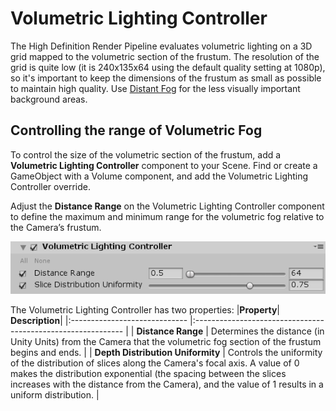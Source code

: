 # Volumetric Lighting Controller

The High Definition Render Pipeline evaluates volumetric lighting on a 3D grid mapped to the volumetric section of the frustum. The resolution of the grid is quite low (it is 240x135x64 using the default quality setting at 1080p), so it's important to keep the dimensions of the frustum as small as possible to maintain high quality. Use [Distant Fog](Volumetric-Fog.html) for the less visually important background areas.

## Controlling the range of Volumetric Fog

To control the size of the volumetric section of the frustum, add a **Volumetric Lighting Controller** component to your Scene. Find or create a GameObject with a Volume component, and add the Volumetric Lighting Controller override.

Adjust the **Distance Range** on the Volumetric Lighting Controller component to define the maximum and minimum range for the volumetric fog relative to the Camera’s frustum. 

![](Images/SceneSettingsVolumetricLightingController1.png)

The Volumetric Lighting Controller has two properties:
|**Property**| **Description**|
|:----------------------------- |:------------------------------------------------------------ |
| **Distance Range**            | Determines the distance (in Unity Units) from the Camera that the volumetric fog section of the frustum begins and ends. |
| **Depth Distribution Uniformity** | Controls the uniformity of the distribution of slices along the Camera's focal axis. A value of 0 makes the distribution exponential (the spacing between the slices increases with the distance from the Camera), and the value of 1 results in a uniform distribution. |


